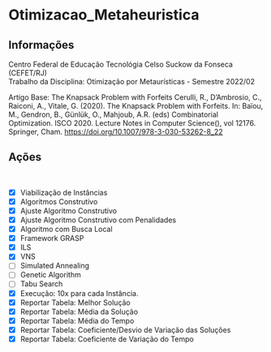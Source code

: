 # Otimizacao_Metaheuristica
<h2> Informações</h2>
Centro Federal de Educação Tecnológia Celso Suckow da Fonseca (CEFET/RJ)<br />
Trabalho da Disciplina: Otimização por Metaurísticas - Semestre 2022/02<br />

Artigo Base:
The Knapsack Problem with Forfeits
Cerulli, R., D’Ambrosio, C., Raiconi, A., Vitale, G. (2020). The Knapsack Problem with Forfeits. In: Baïou, M., Gendron, B., Günlük, O., Mahjoub, A.R. (eds) Combinatorial Optimization. ISCO 2020. Lecture Notes in Computer Science(), vol 12176. Springer, Cham. https://doi.org/10.1007/978-3-030-53262-8_22

<h2> Ações</h2><br/>

- [x] Viabilização de Instâncias
- [x] Algoritmos Construtivo
- [x] Ajuste Algoritmo Construtivo
- [x] Ajuste Algoritmo Construtivo com Penalidades
- [x] Algoritmo com Busca Local
- [x] Framework GRASP
- [x] ILS
- [x] VNS
- [ ] Simulated Annealing
- [ ] Genetic Algorithm
- [ ] Tabu Search
- [x] Execução: 10x para cada Instância.
- [x] Reportar Tabela: Melhor Solução
- [x] Reportar Tabela: Média da Solução
- [x] Reportar Tabela: Média do Tempo
- [x] Reportar Tabela: Coeficiente/Desvio de Variação das Soluções
- [x] Reportar Tabela: Coeficiente de Variação do Tempo

